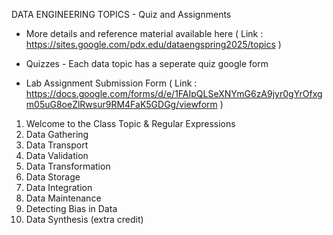 DATA ENGINEERING TOPICS - Quiz and Assignments 

* More details and reference material available here
( Link : https://sites.google.com/pdx.edu/dataengspring2025/topics )

* Quizzes - Each data topic has a seperate quiz google form

* Lab Assignment Submission Form
( Link : https://docs.google.com/forms/d/e/1FAIpQLSeXNYmG6zA9jyr0gYrOfxgm05uG8oeZlRwsur9RM4FaK5GDGg/viewform ) 

1. Welcome to the Class Topic & Regular Expressions
2. Data Gathering
3. Data Transport
4. Data Validation
5. Data Transformation
6. Data Storage
7. Data Integration
8. Data Maintenance
9. Detecting Bias in Data
10. Data Synthesis (extra credit)


